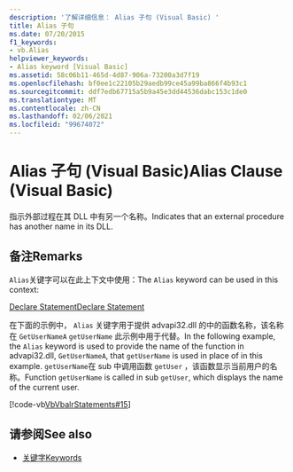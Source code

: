 ```yaml
---
description: '了解详细信息： Alias 子句 (Visual Basic) '
title: Alias 子句
ms.date: 07/20/2015
f1_keywords:
- vb.Alias
helpviewer_keywords:
- Alias keyword [Visual Basic]
ms.assetid: 58c06b11-465d-4d87-906a-73200a3d7f19
ms.openlocfilehash: bf0ee1c22105b29aedb99ce45a99ba866f4b93c1
ms.sourcegitcommit: ddf7edb67715a5b9a45e3dd44536dabc153c1de0
ms.translationtype: MT
ms.contentlocale: zh-CN
ms.lasthandoff: 02/06/2021
ms.locfileid: "99674072"
---
```

# <a name="alias-clause-visual-basic"></a><span data-ttu-id="72b95-103">Alias 子句 (Visual Basic)</span><span class="sxs-lookup"><span data-stu-id="72b95-103">Alias Clause (Visual Basic)</span></span>

<span data-ttu-id="72b95-104">指示外部过程在其 DLL 中有另一个名称。</span><span class="sxs-lookup"><span data-stu-id="72b95-104">Indicates that an external procedure has another name in its DLL.</span></span>  
  
## <a name="remarks"></a><span data-ttu-id="72b95-105">备注</span><span class="sxs-lookup"><span data-stu-id="72b95-105">Remarks</span></span>  

 <span data-ttu-id="72b95-106">`Alias`关键字可以在此上下文中使用：</span><span class="sxs-lookup"><span data-stu-id="72b95-106">The `Alias` keyword can be used in this context:</span></span>  
  
 [<span data-ttu-id="72b95-107">Declare Statement</span><span class="sxs-lookup"><span data-stu-id="72b95-107">Declare Statement</span></span>](declare-statement.md)  
  
 <span data-ttu-id="72b95-108">在下面的示例中， `Alias` 关键字用于提供 advapi32.dll 的中的函数名称，该名称在 `GetUserNameA` `getUserName` 此示例中用于代替。</span><span class="sxs-lookup"><span data-stu-id="72b95-108">In the following example, the `Alias` keyword is used to provide the name of the function in advapi32.dll, `GetUserNameA`, that `getUserName` is used in place of in this example.</span></span> <span data-ttu-id="72b95-109">`getUserName`在 sub 中调用函数 `getUser` ，该函数显示当前用户的名称。</span><span class="sxs-lookup"><span data-stu-id="72b95-109">Function `getUserName` is called in sub `getUser`, which displays the name of the current user.</span></span>  
  
 [!code-vb[VbVbalrStatements#15](~/samples/snippets/visualbasic/VS_Snippets_VBCSharp/VbVbalrStatements/VB/Class1.vb#15)]  
  
## <a name="see-also"></a><span data-ttu-id="72b95-110">请参阅</span><span class="sxs-lookup"><span data-stu-id="72b95-110">See also</span></span>

- [<span data-ttu-id="72b95-111">关键字</span><span class="sxs-lookup"><span data-stu-id="72b95-111">Keywords</span></span>](../keywords/index.md)
